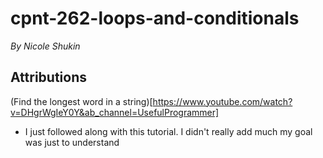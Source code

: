 # cpnt-262-loops-and-conditionals

*By Nicole Shukin*

## Attributions

(Find the longest word in a string)[https://www.youtube.com/watch?v=DHgrWgIeY0Y&ab_channel=UsefulProgrammer]
 - I just followed along with this tutorial. I didn't really add much my goal was just to understand
